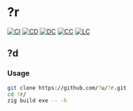 # ?r

[![CI][ci-shd]][ci-url]
[![CD][cd-shd]][cd-url]
[![DC][dc-shd]][dc-url]
[![CC][cc-shd]][cc-url]
[![LC][lc-shd]][lc-url]

## ?d

### Usage

```sh
git clone https://github.com/?u/?r.git
cd ?r/
zig build exe -- -h
```

<!-- MARKDOWN LINKS -->

[ci-shd]: https://img.shields.io/github/actions/workflow/status/?u/?r/ci.yaml?branch=main&style=for-the-badge&logo=github&label=CI&labelColor=black
[ci-url]: https://github.com/?u/?r/blob/main/.github/workflows/ci.yaml
[cd-shd]: https://img.shields.io/github/actions/workflow/status/?u/?r/cd.yaml?branch=main&style=for-the-badge&logo=github&label=CD&labelColor=black
[cd-url]: https://github.com/?u/?r/blob/main/.github/workflows/cd.yaml
[dc-shd]: https://img.shields.io/badge/click-F6A516?style=for-the-badge&logo=zig&logoColor=F6A516&label=doc&labelColor=black
[dc-url]: https://?u.github.io/?r
[cc-shd]: https://img.shields.io/codecov/c/github/?u/?r?style=for-the-badge&labelColor=black
[cc-url]: https://app.codecov.io/gh/?u/?r
[lc-shd]: https://img.shields.io/github/license/?u/?r.svg?style=for-the-badge&labelColor=black
[lc-url]: https://github.com/?u/?r/blob/main/LICENSE
